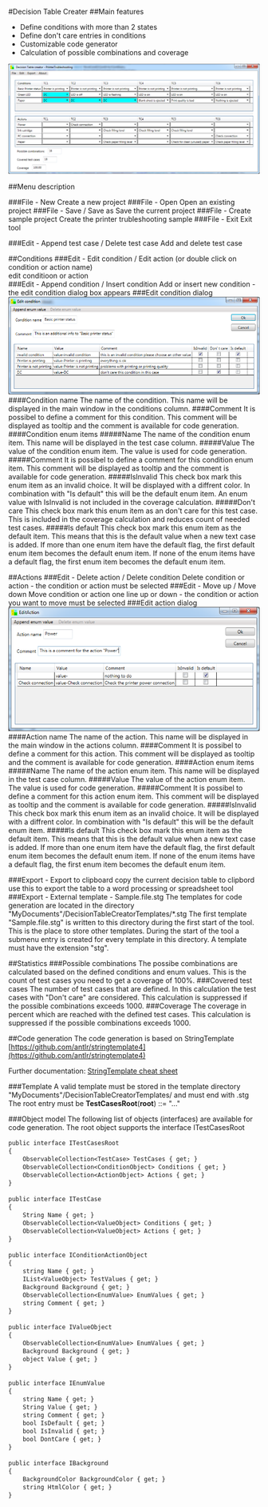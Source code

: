 #Decision Table Creater
##Main features


- Define conditions with more than 2 states
- Define don't care entries in conditions 
- Customizable code generator
- Calculation of possible combinations and coverage

![](./MainWindow.png)

##Menu description

###File - New
Create a new project
###File - Open
Open an existing project
###File - Save / Save as
Save the current project
###File - Create sample project
Create the printer trubleshooting sample
###File - Exit
Exit tool

###Edit - Append test case / Delete test case
Add and delete test case

##Conditions
###Edit - Edit condition / Edit action (or double click on condition or action name)  
edit conditioon or action  
###Edit - Append condition / Insert condition 
Add or insert new condition - the edit condition dialog box appears
###Edit condition dialog
![](./EditCondition.png)
####Condition name
The name of the condition. This name will be displayed in the main window in the conditions column.
####Comment
It is possibel to define a comment for this condition. This comment will be displayed as tooltip and the comment is available for code generation.
####Condition enum items
#####Name
The name of the condition enum item. This name will be displayed in the test case column.
#####Value
The value of the condition enum item. The value is used for code generation.
#####Comment
It is possibel to define a comment for this condition enum item. This comment will be displayed as tooltip and the comment is available for code generation.
#####IsInvalid
This check box mark this enum item as an invalid choice. It will be displayed with a diffrent color. In combination with "Is default" this will be the default enum item. An enum value with IsInvalid is not included in the coverage calculation.
#####Don't care
This check box mark this enum item as an don't care for this test case. This is included in the coverage calculation and reduces count of needed test cases.
#####Is default
This check box mark this enum item as the default item. This means that this is the default value when a new text case is added. If more than one enum item have the default flag, the first default enum item becomes the default enum item. If none of the enum items have a default flag, the first enum item becomes the default enum item.  

##Actions
###Edit - Delete action / Delete condition
Delete condition or action - the condition or action must be selected
###Edit - Move up / Move down
Move condition or action one line up or down - the condition or action you want to move must be selected
###Edit action dialog
![](./EditAction.png)
####Action name
The name of the action. This name will be displayed in the main window in the actions column.
####Comment
It is possibel to define a comment for this action. This comment will be displayed as tooltip and the comment is available for code generation.
####Action enum items
#####Name
The name of the action enum item. This name will be displayed in the test case column.
#####Value
The value of the action enum item. The value is used for code generation.
#####Comment
It is possibel to define a comment for this action enum item. This comment will be displayed as tooltip and the comment is available for code generation.
#####IsInvalid
This check box mark this enum item as an invalid choice. It will be displayed with a diffrent color. In combination with "Is default" this will be the default enum item.
#####Is default
This check box mark this enum item as the default item. This means that this is the default value when a new text case is added. If more than one enum item have the default flag, the first default enum item becomes the default enum item. If none of the enum items have a default flag, the first enum item becomes the default enum item.  


###Export - Export to clipboard
copy the current decision table to clipbord
use this to export the table to a word processing or spreadsheet tool 
###Export - External template - Sample.file.stg
The templates for code generation are located in the directory "MyDocuments"/DecisionTableCreatorTemplates/*.stg
The first template "Sample.file.stg" is written to this directory during the first start of the tool. This is the place to store other templates. During the start of the tool a submenu entry is created for every template in this directory. A template must have the extension "stg".

##Statistics
###Possible combinations
The possibe combinations are calculated based on the defined conditions and enum values. This is the count of test cases you need to get a coverage of 100%.
###Covered test cases
The number of test cases that are defined. In this calculation the test cases with "Don't care" are considered. This calculation is suppressed if the possible combinations exceeds 1000.
###Coverage
The coverage in percent which are reached with the defined test cases. This calculation is suppressed if the possible combinations exceeds 1000.

##Code generation
The code generation is based on StringTemplate [https://github.com/antlr/stringtemplate4](https://github.com/antlr/stringtemplate4)

Further documentation: 
[StringTemplate cheat sheet](https://github.com/antlr/stringtemplate4/blob/master/doc/cheatsheet.md "https://github.com/antlr/stringtemplate4/blob/master/doc/cheatsheet.md")

###Template
A valid template must be stored in the template directory "MyDocuments"/DecisionTableCreatorTemplates/ and must end with .stg
The root entry must be **TestCasesRoot**(**root**) ::= "..."


###Object model
The following list of objects (interfaces) are available for code generation.
The root object supports the interface ITestCasesRoot

    public interface ITestCasesRoot
    {
        ObservableCollection<TestCase> TestCases { get; }
        ObservableCollection<ConditionObject> Conditions { get; }
        ObservableCollection<ActionObject> Actions { get; }
    }

    public interface ITestCase
    {
        String Name { get; }
        ObservableCollection<ValueObject> Conditions { get; }
        ObservableCollection<ValueObject> Actions { get; }
    }

    public interface IConditionActionObject
    {
        string Name { get; }
        IList<ValueObject> TestValues { get; }
        Background Background { get; }
        ObservableCollection<EnumValue> EnumValues { get; }
        string Comment { get; }
    }

    public interface IValueObject
    {
        ObservableCollection<EnumValue> EnumValues { get; }
        Background Background { get; }
        object Value { get; }
    }

    public interface IEnumValue
    {
        string Name { get; }
        String Value { get; }
        string Comment { get; }
        bool IsDefault { get; }
        bool IsInvalid { get; }
        bool DontCare { get; }
    }

    public interface IBackground
    {
        BackgroundColor BackgroundColor { get; }
        string HtmlColor { get; }
    }
